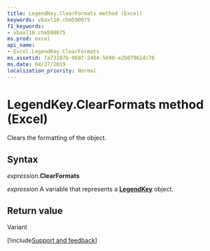```yaml
---
title: LegendKey.ClearFormats method (Excel)
keywords: vbaxl10.chm590075
f1_keywords:
- vbaxl10.chm590075
ms.prod: excel
api_name:
- Excel.LegendKey.ClearFormats
ms.assetid: fa73187b-9607-2484-5690-e2b07961dc76
ms.date: 04/27/2019
localization_priority: Normal
---
```



# LegendKey.ClearFormats method (Excel)

Clears the formatting of the object.


## Syntax

_expression_.**ClearFormats**

_expression_ A variable that represents a **[LegendKey](excel.legendkey(object).md)** object.


## Return value

Variant




[!include[Support and feedback](~/includes/feedback-boilerplate.md)]